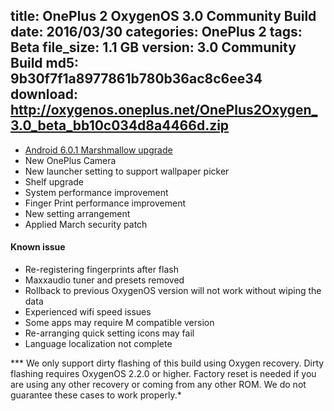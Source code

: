 title: OnePlus 2 OxygenOS 3.0 Community Build
date: 2016/03/30
categories: OnePlus 2
tags: Beta
file_size: 1.1 GB
version: 3.0 Community Build
md5: 9b30f7f1a8977861b780b36ac8c6ee34
download: http://oxygenos.oneplus.net/OnePlus2Oxygen_3.0_beta_bb10c034d8a4466d.zip
---
* [Android 6.0.1 Marshmallow upgrade](https://www.android.com/versions/marshmallow-6-0/)
* New OnePlus Camera
* New launcher setting to support wallpaper picker
* Shelf upgrade
* System performance improvement
* Finger Print performance improvement
* New setting arrangement
* Applied March security patch

#### Known issue
* Re-registering fingerprints after flash
* Maxxaudio tuner and presets removed
* Rollback to previous OxygenOS version will not work without wiping the data
* Experienced wifi speed issues
* Some apps may require M compatible version
* Re-arranging quick setting icons may fail
* Language localization not complete

*** We only support dirty flashing of this build using Oxygen recovery. Dirty flashing requires OxygenOS 2.2.0 or higher. Factory reset is needed if you are using any other recovery or coming from any other ROM. We do not guarantee these cases to work properly.*